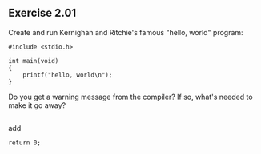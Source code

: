 ## Exercise 2.01
Create and run Kernighan and Ritchie's famous "hello, world" program:

	#include <stdio.h>

	int main(void)
	{
    	printf("hello, world\n");
	}
Do you get a warning message from the compiler? If so, what's needed to make it go away?

## 
add

	return 0;
